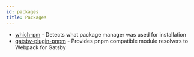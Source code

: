 ```yaml
---
id: packages
title: Packages
---
```


- [which-pm](https://github.com/zkochan/which-pm) - Detects what package manager was used for installation
- [gatsby-plugin-pnpm](https://github.com/Js-Brecht/gatsby-plugin-pnpm) - Provides pnpm compatible module resolvers to Webpack for Gatsby